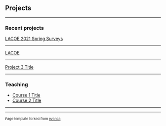 ## Projects

---

### Recent projects

[LACOE 2021 Spring Surveys](/CSI/LACOE/springsurvey.html)
<!-- <img src="images/dummy_thumbnail.jpg?raw=true"/> -->

---
[LACOE](/pdf/sample_presentation.pdf)
<!-- <img src="images/dummy_thumbnail.jpg?raw=true"/> -->

---
[Project 3 Title](https://sites.google.com/view/feizhepku)
<!-- <img src="images/dummy_thumbnail.jpg?raw=true"/> -->

---

### Teaching

- [Course 1 Title](http://example.com/)
- [Course 2 Title](http://example.com/)

---




---
<p style="font-size:11px">Page template forked from <a href="https://github.com/evanca/quick-portfolio">evanca</a></p>
<!-- Remove above link if you don't want to attibute -->
